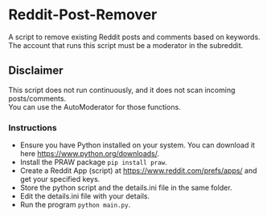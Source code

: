 # Reddit-Post-Remover
A script to remove existing Reddit posts and comments based on keywords.  
The account that runs this script must be a moderator in the subreddit.  

## Disclaimer
This script does not run continuously, and it does not scan incoming posts/comments.  
You can use the AutoModerator for those functions.

### Instructions
- Ensure you have Python installed on your system. You can download it here https://www.python.org/downloads/.
- Install the PRAW package ```pip install praw```.
- Create a Reddit App (script) at https://www.reddit.com/prefs/apps/ and get your specified keys.
- Store the python script and the details.ini file in the same folder.
- Edit the details.ini file with your details.
- Run the program ```python main.py```.
